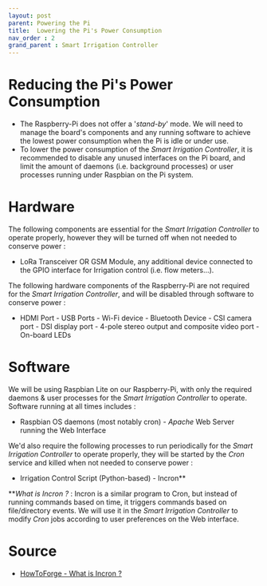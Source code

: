 ```yaml
---
layout: post
parent: Powering the Pi
title:  Lowering the Pi's Power Consumption
nav_order : 2
grand_parent : Smart Irrigation Controller
---
```



# Reducing the Pi's Power Consumption

- The Raspberry-Pi does not offer a  '*stand-by*' mode. We will need to manage the board's components and any running software to achieve the lowest power consumption when the Pi is idle or under use.
- To lower the power consumption of the *Smart Irrigation Controller*, it is recommended to disable any unused interfaces on the Pi board, and limit the amount of daemons (i.e. background processes) or user processes running under Raspbian on the Pi system.

# Hardware

The following components are essential for the *Smart Irrigation Controller* to operate properly, however they will be turned off when not needed to conserve power :

- LoRa Transceiver OR GSM Module, any additional device connected to the GPIO interface for Irrigation control (i.e. flow meters...).

The following hardware components of the Raspberry-Pi are not required for the *Smart Irrigation Controller*, and will be disabled through software to conserve power :

- HDMI Port - USB Ports - Wi-Fi device - Bluetooth Device - CSI camera port - DSI display port - 4-pole stereo output and composite video port - On-board LEDs

# Software

We will be using Raspbian Lite on our Raspberry-Pi, with only the required daemons & user processes for the *Smart Irrigation Controller* to operate. Software running at all times includes :

- Raspbian OS daemons (most notably cron) - *Apache* Web Server running the Web Interface 

We'd also require the following processes to run periodically for the *Smart Irrigation Controller* to operate properly, they will be started by the *Cron* service and killed when not needed to conserve power :

- Irrigation Control Script (Python-based) - Incron**

***What is Incron ?* : Incron is a similar program to Cron, but instead of running commands based on time, it triggers commands based on file/directory events. We will use it in the *Smart Irrigation Controller* to modify *Cron* jobs according to user preferences on the Web interface.

# Source

- [HowToForge - What is Incron ?](https://www.howtoforge.com/tutorial/trigger-commands-on-file-or-directory-changes-with-incron/)
